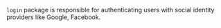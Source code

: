 `login` package is responsible for authenticating users with social identity
providers like Google, Facebook.
